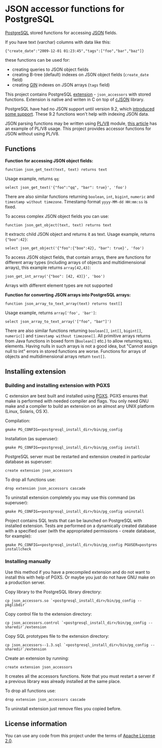 JSON accessor functions for PostgreSQL
======================================

[PostgreSQL](http://www.postgresql.org/) stored functions for accessing [JSON](http://www.json.org/) fields.

If you have text (varchar) columns with data like this:

    {"create_date":"2009-12-01 01:23:45","tags":["foo","bar","baz"]}

these functions can be used for:

 - creating queries to JSON object fields
 - creating B-tree (default) indexes on JSON object fields (`create_date` field)
 - creating [GIN](http://www.postgresql.org/docs/9.1/static/gin.html) indexes on JSON arrays (`tags` field)

This project contains PostgreSQL [extension](http://www.postgresql.org/docs/9.1/static/extend-extensions.html) -
`json_accessors` with stored functions. Extension is native and writen in C on top of [cJSON](http://sourceforge.net/projects/cjson/) library.

PostgreSQL have had no JSON support until version 9.2, which [introduced some support](http://www.postgresql.org/docs/9.2/static/functions-json.html).
These 9.2 functions won't help with indexing JSON data.

JSON parsing functions may be written using [PL/V8](http://code.google.com/p/plv8js/wiki/PLV8) module,
[this article](http://people.planetpostgresql.org/andrew/index.php?/archives/249-Using-PLV8-to-index-JSON.html) has an example of PL/V8 usage.
This project provides accessor functions for JSON without using PL/V8.

Functions
---------

__Function for accessing JSON object fields:__

    function json_get_text(text, text) returns text

Usage example, returns `qq`:

    select json_get_text('{"foo":"qq", "bar": true}', 'foo')

There are also similar functions returning `boolean`, `int`, `bigint`, `numeric` and `timestamp without timezone`.
Timestamp format `yyyy-MM-dd HH:mm:ss` is fixed.

To access complex JSON object fields you can use:

    function json_get_object(text, text) returns text

It extractc child JSON object and returns it as text.
Usage example, returns `{"boo":42}`:

    select json_get_object('{"foo":{"boo":42}, "bar": true}', 'foo')

To access JSON object fields, that contain arrays, there are functions for different array types
(including arrays of objects and multidimensional arrays), this example returns `array[42,43]`:

    json_get_int_array('{"boo": [42, 43]}', 'boo')

Arrays with different element types are not supported

__Function for converting JSON arrays into PostgreSQL arrays:__

    function json_array_to_text_array(text) returns text[]

Usage example, returns `array['foo', 'bar']`:

    select json_array_to_text_array('["foo", "bar"]')

There are also similar functions returning `boolean[]`, `int[]`, `bigint[]`, `numeric[]` and `timestamp without timezone[]`.
All primitive arrays returns from Java functions in boxed form (`Boolean[]` etc.) to allow returning `NULL` elements.
Having nulls in such arrays is not a good idea, but "Cannot assign null to int" errors in stored functions are worse.
Functions for arrays of objects and multidimensional arrays return `text[]`.


Installing extension
--------------------

### Building and installing extension with PGXS

C extension are best built and installed using [PGXS](http://www.postgresql.org/docs/9.1/static/extend-pgxs.html).
PGXS ensures that make is performed with needed compiler and flags. You only need GNU make and a compiler to build
an extension on an almost any UNIX platform (Linux, Solaris, OS X).

Compilation:

    gmake PG_CONFIG=<postgresql_install_dir>/bin/pg_config

Installation (as superuser):

    gmake PG_CONFIG=<postgresql_install_dir>/bin/pg_config install

PostgreSQL server must be restarted and extension created in particular database as superuser:

    create extension json_accessors

To drop all functions use:

    drop extension json_accessors cascade

To uninstall extension completely you may use this command (as superuser):

    gmake PG_CONFIG=<postgresql_install_dir>/bin/pg_config uninstall

Project contains SQL tests that can be launched on PostgreSQL with installed extension.
Tests are performed on a dynamically created database with a specified user (with the 
appropriated permissions - create database, for example):

    gmake PG_CONFIG=<postgresql_install_dir>/bin/pg_config PGUSER=postgres installcheck


### Installing manually

Use this method if you have a precompiled extension and do not want to install this with help of PGXS.
Or maybe you just do not have GNU make on a production server.

Copy library to the PostgreSQL library directory:

    cp json_accessors.so `<postgresql_install_dir>/bin/pg_config --pkglibdir` 

Copy control file to the extension directory:
    
    cp json_accessors.control `<postgresql_install_dir>/bin/pg_config --sharedir`/extension

Copy SQL prototypes file to the extension directory:
    
    cp json_accessors--1.3.sql `<postgresql_install_dir>/bin/pg_config --sharedir`/extension

Create an extension by running:

    create extension json_accessors

It creates all the accessors functions. Note that you must restart a server if a previous library was
already installed at the same place.

To drop all functions use:

    drop extension json_accessors cascade

To uninstall extension just remove files you copied before.


License information
-------------------

You can use any code from this project under the terms of [Apache License 2.0](http://www.apache.org/licenses/LICENSE-2.0).
